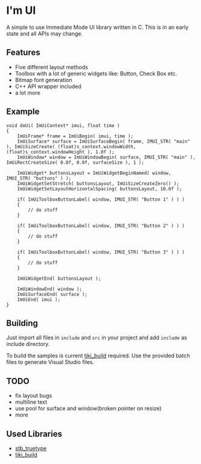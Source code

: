 # I'm UI

A simple to use Immediate Mode UI library written in C. This is in an early state and all APIs may change.

## Features

- Five different layout methods
- Toolbox with a lot of generic widgets like: Button, Check Box etc.
- Bitmap font generation
- C++ API wrapper included
- a lot more

## Example

```
void doUi( ImUiContext* imui, float time )
{
	ImUiFrame* frame = ImUiBegin( imui, time );
	ImUiSurface* surface = ImUiSurfaceBegin( frame, IMUI_STR( "main" ), ImUiSizeCreate( (float)s_context.windowWidth, (float)s_context.windowHeight ), 1.0f );
	ImUiWindow* window = ImUiWindowBegin( surface, IMUI_STR( "main" ), ImUiRectCreateSize( 0.0f, 0.0f, surfaceSize ), 1 );

	ImUiWidget* buttonsLayout = ImUiWidgetBeginNamed( window, IMUI_STR( "buttons" ) );
	ImUiWidgetSetStretch( buttonsLayout, ImUiSizeCreateZero() );
	ImUiWidgetSetLayoutHorizontalSpacing( buttonsLayout, 10.0f );

	if( ImUiToolboxButtonLabel( window, IMUI_STR( "Button 1" ) ) )
	{
		// do stuff
	}

	if( ImUiToolboxButtonLabel( window, IMUI_STR( "Button 2" ) ) )
	{
		// do stuff
	}

	if( ImUiToolboxButtonLabel( window, IMUI_STR( "Button 3" ) ) )
	{
		// do stuff
	}

	ImUiWidgetEnd( buttonsLayout );
	
	ImUiWindowEnd( window );
	ImUiSurfaceEnd( surface );
	ImUiEnd( imui );	
}
```

## Building

Just import all files in `include` and `src` in your project and add `include` as include directory.

To build the samples is current [tiki_build](https://github.com/IreNox/tiki_build) required. Use the provided batch files to generate Visual Studio files. 

## TODO

- fix layout bugs
- multiline text
- use pool for surface and window(broken pointer on resize)
- more

## Used Libraries

- [stb_truetype](https://github.com/nothings/stb)
- [tiki_build](https://github.com/IreNox/tiki_build)

